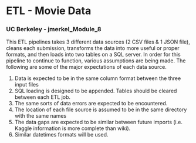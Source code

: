 # ETL - Movie Data
### UC Berkeley - jmerkel_Module_8

This ETL pipelines takes 3 different data sources (2 CSV files & 1 JSON file), cleans each submission, transforms the data into more useful or proper formats, and then loads into two tables on a SQL server. In order for this pipeline to continue to function, various assumptions are being made. The following are some of the major expectations of each data source.

1. Data is expected to be in the same column format between the three input files
2. SQL loading is designed to be appended. Tables should be cleared between each ETL job.
3. The same sorts of data errors are expected to be encountered.
4. The location of each file source is assumed to be in the same directory with the same names
5. The data gaps are expected to be similar between future imports (i.e. Kaggle information is more complete than wiki).
6. Similar datetimes formats will be used.
